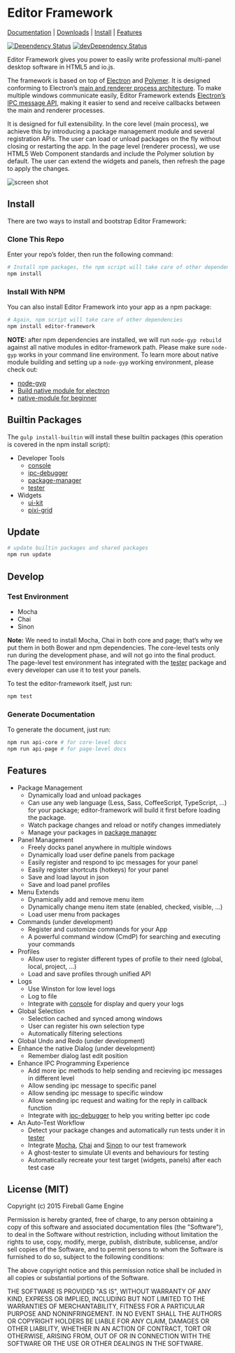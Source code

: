 # Editor Framework

[Documentation](https://github.com/fireball-x/editor-framework/tree/master/docs) |
[Downloads](http://github.com/fireball-x/editor-framework/releases/) |
[Install](https://github.com/fireball-x/editor-framework#install) |
[Features](https://github.com/fireball-x/editor-framework#features)

[![Dependency Status](https://david-dm.org/fireball-x/editor-framework.svg)](https://david-dm.org/fireball-x/editor-framework)
[![devDependency Status](https://david-dm.org/fireball-x/editor-framework/dev-status.svg)](https://david-dm.org/fireball-x/editor-framework#info=devDependencies)

Editor Framework gives you power to easily write professional multi-panel desktop software in HTML5 and io.js.

The framework is based on top of [Electron](http://github.com/atom/electron) and [Polymer](http://github.com/polymer/polymer).
It is designed conforming to Electron’s [main and renderer process architecture](https://github.com/atom/electron/blob/master/docs/tutorial/quick-start.md).
To make multiple windows communicate easily, Editor Framework extends [Electron’s IPC message API](https://github.com/atom/electron/blob/master/docs/api/ipc-renderer.md), making it easier to send and receive callbacks between the main and renderer processes.

It is designed for full extensibility. In the core level (main process), we achieve this by introducing a package management module and several registration APIs. The user can load or unload packages on the fly without closing or restarting the app. In the page level (renderer process), we use HTML5 Web Component standards and include the Polymer solution by default. The user can extend the widgets and panels, then refresh the page to apply the changes.

![screen shot](https://cloud.githubusercontent.com/assets/174891/8265547/dd7c8412-172f-11e5-90cc-b12a91a5c73c.png)

## Install

There are two ways to install and bootstrap Editor Framework:

### Clone This Repo

Enter your repo’s folder, then run the following command:

```bash
# Install npm packages, the npm script will take care of other dependencies
npm install
```

### Install With NPM

You can also install Editor Framework into your app as a npm package:

```bash
# Again, npm script will take care of other dependencies
npm install editor-framework
```

**NOTE:** after npm dependencies are installed, we will run `node-gyp rebuild` against all native modules in editor-framework path. Please make sure `node-gyp` works in your command line environment. To learn more about native module building and setting up a `node-gyp` working environment, please check out:

- [node-gyp](https://github.com/TooTallNate/node-gyp)
- [Build native module for electron](https://github.com/atom/electron/blob/master/docs/tutorial/using-native-node-modules.md)
- [native-module for beginner](https://github.com/Elzair/native-module)


## Builtin Packages

The `gulp install-builtin` will install these builtin packages (this operation is covered in the npm install script):

 - Developer Tools
   - [console](https://github.com/fireball-packages/console)
   - [ipc-debugger](https://github.com/fireball-packages/ipc-debugger)
   - [package-manager](https://github.com/fireball-packages/package-manager)
   - [tester](https://github.com/fireball-packages/tester)
 - Widgets
   - [ui-kit](https://github.com/fireball-packages/ui-kit)
   - [pixi-grid](https://github.com/fireball-packages/pixi-grid)

## Update

```bash
# update builtin packages and shared packages
npm run update
```

## Develop

### Test Environment

 - Mocha
 - Chai
 - Sinon

**Note:** We need to install Mocha, Chai in both core and page; that’s why we put them in both Bower and npm dependencies. The core-level tests only run during the development phase, and will not go into the final product. The page-level test environment has integrated with the [tester](https://github.com/fireball-x/tester) package and every developer can use it to test your panels.

To test the editor-framework itself, just run:

```bash
npm test
```

### Generate Documentation

To generate the document, just run:

```bash
npm run api-core # for core-level docs
npm run api-page # for page-level docs
```

## Features

 - Package Management
   - Dynamically load and unload packages
   - Can use any web language (Less, Sass, CoffeeScript, TypeScript, …) for your package; editor-framework will build it first before loading the package.
   - Watch package changes and reload or notify changes immediately
   - Manage your packages in [package manager](https://github.com/fireball-packages/package-manager)
 - Panel Management
   - Freely docks panel anywhere in multiple windows
   - Dynamically load user define panels from package
   - Easily register and respond to ipc messages for your panel
   - Easily register shortcuts (hotkeys) for your panel
   - Save and load layout in json
   - Save and load panel profiles
 - Menu Extends
   - Dynamically add and remove menu item
   - Dynamically change menu item state (enabled, checked, visible, …)
   - Load user menu from packages
 - Commands (under development)
   - Register and customize commands for your App
   - A powerful command window (CmdP) for searching and executing your commands
 - Profiles
   - Allow user to register different types of profile to their need (global, local, project, …)
   - Load and save profiles through unified API
 - Logs
   - Use Winston for low level logs
   - Log to file
   - Integrate with [console](https://github.com/fireball-packages/console) for display and query your logs
 - Global Selection
   - Selection cached and synced among windows
   - User can register his own selection type
   - Automatically filtering selections
 - Global Undo and Redo (under development)
 - Enhance the native Dialog (under development)
   - Remember dialog last edit position
 - Enhance IPC Programming Experience
   - Add more ipc methods to help sending and recieving ipc messages in different level
   - Allow sending ipc message to specific panel
   - Allow sending ipc message to specific window
   - Allow sending ipc request and waiting for the reply in callback function
   - Integrate with [ipc-debugger](https://github.com/fireball-packages/ipc-debugger) to help you writing better ipc code
 - An Auto-Test Workflow
   - Detect your package changes and automatically run tests under it in [tester](https://github.com/fireball-packages/tester)
   - Integrate [Mocha](mochajs.org), [Chai](http://chaijs.com/) and [Sinon](sinonjs.org) to our test framework
   - A ghost-tester to simulate UI events and behaviours for testing
   - Automatically recreate your test target (widgets, panels) after each test case

## License (MIT)

Copyright (c) 2015 Fireball Game Engine

Permission is hereby granted, free of charge, to any person obtaining a copy
of this software and associated documentation files (the "Software"), to deal
in the Software without restriction, including without limitation the rights
to use, copy, modify, merge, publish, distribute, sublicense, and/or sell
copies of the Software, and to permit persons to whom the Software is
furnished to do so, subject to the following conditions:

The above copyright notice and this permission notice shall be included in all
copies or substantial portions of the Software.

THE SOFTWARE IS PROVIDED "AS IS", WITHOUT WARRANTY OF ANY KIND, EXPRESS OR
IMPLIED, INCLUDING BUT NOT LIMITED TO THE WARRANTIES OF MERCHANTABILITY,
FITNESS FOR A PARTICULAR PURPOSE AND NONINFRINGEMENT. IN NO EVENT SHALL THE
AUTHORS OR COPYRIGHT HOLDERS BE LIABLE FOR ANY CLAIM, DAMAGES OR OTHER
LIABILITY, WHETHER IN AN ACTION OF CONTRACT, TORT OR OTHERWISE, ARISING FROM,
OUT OF OR IN CONNECTION WITH THE SOFTWARE OR THE USE OR OTHER DEALINGS IN THE
SOFTWARE.

